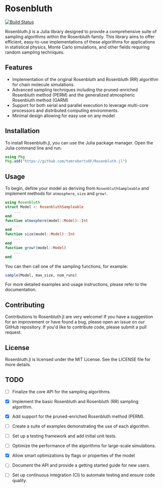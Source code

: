 # Rosenbluth

[![Build Status](https://github.com/tomrobertsof/Rosenbluth.jl/actions/workflows/CI.yml/badge.svg?branch=main)](https://github.com/tomrobertsof/Rosenbluth.jl/actions/workflows/CI.yml?query=branch%3Amain)

Rosenbluth.jl is a Julia library designed to provide a comprehensive suite of sampling algorithms within the Rosenbluth family. This library aims to offer efficient, easy-to-use implementations of these algorithms for applications in statistical physics, Monte Carlo simulations, and other fields requiring random sampling techniques.

## Features

- Implementation of the original Rosenbluth and Rosenbluth (RR) algorithm for chain molecule simulations.
- Advanced sampling techniques including the pruned-enriched Rosenbluth method (PERM) and the generalized atmospheric Rosenbluth method (GARM)
- Support for both serial and parallel execution to leverage multi-core processors and distributed computing environments.
- Minimal design allowing for easy use on any model

## Installation

To install Rosenbluth.jl, you can use the Julia package manager. Open the Julia command line and run:

```julia
using Pkg
Pkg.add("https://github.com/tomrobertsOF/Rosenbluth.jl")
```

## Usage
To begin, define your model as deriving from `RosenbluthSampleable` and implement methods for `atmosphere`, `size` and `grow!`.

```julia
using Rosenbluth
struct Model <: RosenbluthSampleable
    ...
end
function atmosphere(model::Model)::Int
    ...
end
function size(model::Model)::Int
    ...
end
function grow!(model::Model)
    ...
end
```

You can then call one of the sampling functions, for example:
```julia
sample(Model, max_size, num_runs)
```

For more detailed examples and usage instructions, please refer to the documentation.

## Contributing
Contributions to Rosenbluth.jl are very welcome! If you have a suggestion for an improvement or have found a bug, please open an issue on our GitHub repository. If you'd like to contribute code, please submit a pull request.

## License
Rosenbluth.jl is licensed under the MIT License. See the LICENSE file for more details.

## TODO

- [ ] Finalize the core API for the sampling algorithms.
- [x] Implement the basic Rosenbluth and Rosenbluth (RR) sampling algorithm.
- [x] Add support for the pruned-enriched Rosenbluth method (PERM).
- [ ] Create a suite of examples demonstrating the use of each algorithm.
- [ ] Set up a testing framework and add initial unit tests.
- [ ] Optimize the performance of the algorithms for large-scale simulations.
- [x] Allow smart optimizations by flags or properties of the model
- [ ] Document the API and provide a getting started guide for new users.
- [ ] Set up continuous integration (CI) to automate testing and ensure code quality.

